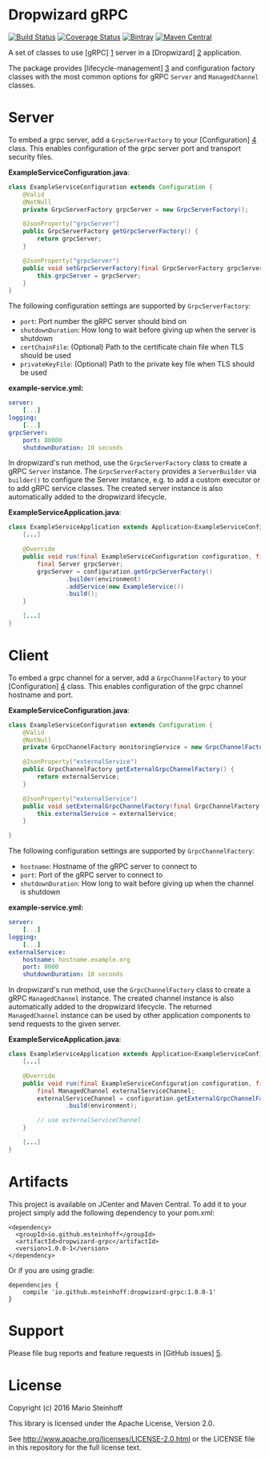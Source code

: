 # Dropwizard gRPC

[![Build Status](https://travis-ci.org/msteinhoff/dropwizard-grpc.svg?branch=master)](https://travis-ci.org/msteinhoff/dropwizard-grpc)
[![Coverage Status](https://img.shields.io/coveralls/msteinhoff/dropwizard-grpc.svg)](https://coveralls.io/r/msteinhoff/dropwizard-grpc)
[![Bintray](https://img.shields.io/bintray/v/msteinhoff/maven/dropwizard-grpc.svg)](https://bintray.com/msteinhoff/maven/dropwizard-grpc)
[![Maven Central](https://img.shields.io/maven-central/v/io.github.msteinhoff/dropwizard-grpc.svg)](http://search.maven.org/#artifactdetails%7Cio.github.msteinhoff%7Cdropwizard-grpc%7C1.0.0-1%7C)

A set of classes to use [gRPC] [1] server in a [Dropwizard] [2] application.  

The package provides [lifecycle-management] [3] and configuration factory
classes with the most common options for gRPC `Server` and `ManagedChannel`
classes.  

# Server

To embed a grpc server, add a `GrpcServerFactory` to your [Configuration] [4]
class.  This enables configuration of the grpc server port and transport
security files.  

**ExampleServiceConfiguration.java**:  

```java
class ExampleServiceConfiguration extends Configuration {
    @Valid
    @NotNull
    private GrpcServerFactory grpcServer = new GrpcServerFactory();

    @JsonProperty("grpcServer")
    public GrpcServerFactory getGrpcServerFactory() {
        return grpcServer;
    }

    @JsonProperty("grpcServer")
    public void setGrpcServerFactory(final GrpcServerFactory grpcServer) {
        this.grpcServer = grpcServer;
    }
}
```

The following configuration settings are supported by `GrpcServerFactory`:  

* `port`: Port number the gRPC server should bind on
* `shutdownDuration`: How long to wait before giving up when the server is shutdown
* `certChainFile`: (Optional) Path to the certificate chain file when TLS should be used
* `privateKeyFile`: (Optional) Path to the private key file when TLS should be used

**example-service.yml:**

```yaml
server:
    [...]
logging:
    [...]
grpcServer:
    port: 80000
    shutdownDuration: 10 seconds
```

In dropwizard's run method, use the `GrpcServerFactory` class to create a gRPC
`Server` instance.  The `GrpcServerFactory` provides a `ServerBuilder` via
`builder()` to configure the Server instance, e.g. to add a custom executor or
to add gRPC service classes.  The created server instance is also automatically
added to the dropwizard lifecycle.  

**ExampleServiceApplication.java**:  

```java
class ExampleServiceApplication extends Application<ExampleServiceConfiguration> {
    [...]

    @Override
    public void run(final ExampleServiceConfiguration configuration, final Environment environment) throws IOException {
        final Server grpcServer;
        grpcServer = configuration.getGrpcServerFactory()
                .builder(environment)
                .addService(new ExampleService())
                .build();
    }

    [...]
}
```

# Client

To embed a grpc channel for a server, add a `GrpcChannelFactory` to your
[Configuration] [4] class.  This enables configuration of the grpc channel
hostname and port.

**ExampleServiceConfiguration.java**:  

```java
class ExampleServiceConfiguration extends Configuration {
    @Valid
    @NotNull
    private GrpcChannelFactory monitoringService = new GrpcChannelFactory();

    @JsonProperty("externalService")
    public GrpcChannelFactory getExternalGrpcChannelFactory() {
        return externalService;
    }

    @JsonProperty("externalService")
    public void setExternalGrpcChannelFactory(final GrpcChannelFactory externalService) {
        this.externalService = externalService;
    }   

}
```

The following configuration settings are supported by `GrpcChannelFactory`:

* `hostname`: Hostname of the gRPC server to connect to
* `port`: Port of the gRPC server to connect to
* `shutdownDuration`: How long to wait before giving up when the channel is
shutdown

**example-service.yml:**

```yaml
server:
    [...]
logging:
    [...]
externalService:
    hostname: hostname.example.org
    port: 8000
    shutdownDuration: 10 seconds
```

In dropwizard's run method, use the `GrpcChannelFactory` class to create a gRPC
`ManagedChannel` instance.   The created channel instance is also automatically
added to the dropwizard lifecycle.  The returned `ManagedChannel` instance can
be used by other application components to send requests to the given server.  

**ExampleServiceApplication.java**:  

```java
class ExampleServiceApplication extends Application<ExampleServiceConfiguration> {
    [...]

    @Override
    public void run(final ExampleServiceConfiguration configuration, final Environment environment) throws IOException {
        final ManagedChannel externalServiceChannel;
        externalServiceChannel = configuration.getExternalGrpcChannelFactory()
                .build(environment);

        // use externalServiceChannel
    }

    [...]
}
```

# Artifacts

This project is available on JCenter and Maven Central.  To add it to your
project simply add the following dependency to your pom.xml:

    <dependency>
      <groupId>io.github.msteinhoff</groupId>
      <artifactId>dropwizard-grpc</artifactId>
      <version>1.0.0-1</version>
    </dependency>

Or if you are using gradle:

    dependencies {
        compile 'io.github.msteinhoff:dropwizard-grpc:1.0.0-1'
    }

# Support

Please file bug reports and feature requests in [GitHub issues] [5].  

# License

Copyright (c) 2016 Mario Steinhoff

This library is licensed under the Apache License, Version 2.0.

See http://www.apache.org/licenses/LICENSE-2.0.html or the LICENSE file in this
repository for the full license text.  

[1]: http://www.grpc.io/
[2]: http://dropwizard.io/1.0.0/docs
[3]: http://dropwizard.io/1.0.0/docs/manual/core.html#managed-objects
[4]: http://dropwizard.io/1.0.0/docs/manual/core.html#configuration
[5]: https://github.com/msteinhoff/dropwizard-grpc/issues
